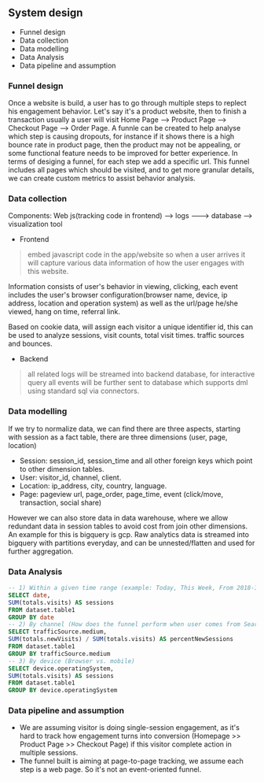 ## System design
- Funnel design
- Data collection
- Data modelling
- Data Analysis
- Data pipeline and assumption

### Funnel design
Once a website is build, a user has to go through multiple steps to replect his engagement behavior. 
Let's say it's a product website, then to finish a transaction usually a user will visit Home Page --> Product Page --> Checkout Page --> Order Page.
A funnle can be created to help analyse which step is causing dropouts, for instance if it shows there is a high bounce rate in product page, then the product may not be appealing, or some functional feature needs to be improved for better experience.
In terms of desiging a funnel, for each step we add a specific url. This funnel includes all pages which should be visited, and to get more granular details, we can create custom metrics to assist behavior analysis. 

### Data collection
Components: Web js(tracking code in frontend)  --> logs ---> database --> visualization tool
- Frontend
> embed javascript code in the app/website so when a user arrives it will capture various data information of how the user engages with this website.

Information consists of user's behavior in viewing, clicking, each event includes the user's browser configuration(browser name, device, ip address, location and operation system) as well as the url/page he/she viewed, hang on time, referral link.

Based on cookie data, will assign each visitor a unique identifier id, this can be used to analyze sessions, visit counts, total visit times. traffic sources and bounces.

- Backend
> all related logs will be streamed into backend database, for interactive query all events will be further sent to database which supports dml using standard sql via connectors.

### Data modelling
If we try to normalize data, we can find there are three aspects, starting with session as a fact table, there are three dimensions (user, page, location)
- Session: session_id, session_time and all other foreign keys which point to other dimension tables.
- User: visitor_id, channel, client. 
- Location: ip_address, city, country, language. 
- Page: pageview url, page_order, page_time, event (click/move, transaction, social share)

However we can also store data in data warehouse, where we allow redundant data in session tables to avoid cost from join other dimensions. An example for this is bigquery is gcp. Raw analytics data is streamed into bigquery with partitions everyday, and can be unnested/flatten and used for further aggregation.


### Data Analysis
```sql
-- 1) Within a given time range (example: Today, This Week, From 2018-10-1 to 2019-01-01, etc.).
SELECT date, 
SUM(totals.visits) AS sessions
FROM dataset.table1
GROUP BY date
-- 2) By channel (How does the funnel perform when user comes from Search vs. Paid ads).
SELECT trafficSource.medium, 
SUM(totals.newVisits) / SUM(totals.visits) AS percentNewSessions
FROM dataset.table1
GROUP BY trafficSource.medium
-- 3) By device (Browser vs. mobile)
SELECT device.operatingSystem, 
SUM(totals.visits) AS sessions
FROM dataset.table1
GROUP BY device.operatingSystem
```


### Data pipeline and assumption

- We are assuming visitor is doing single-session engagement, as it's hard to track how engagement turns into conversion (Homepage >> Product Page >> Checkout Page) if this visitor complete action in multiple sessions.
- The funnel built is aiming at page-to-page tracking, we assume each step is a web page. So it's not an event-oriented funnel.